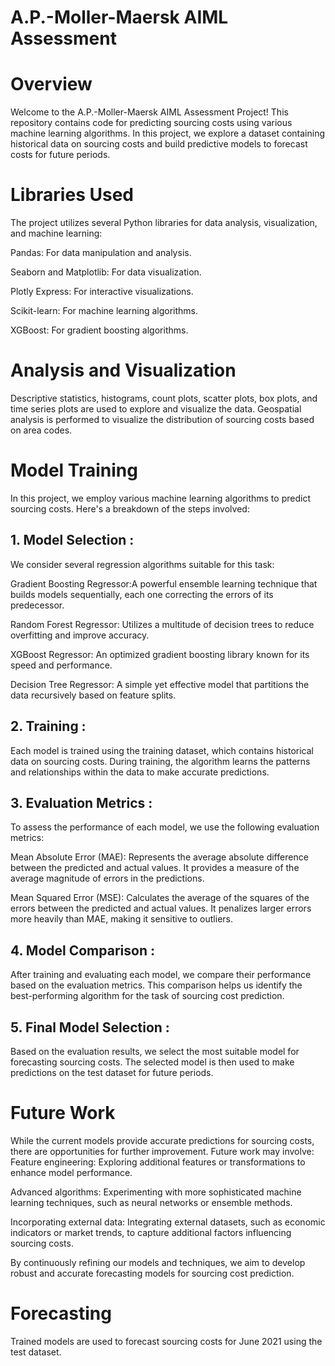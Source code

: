 # A.P.-Moller-Maersk AIML Assessment

# Overview

Welcome to the A.P.-Moller-Maersk AIML Assessment Project! This repository contains code for predicting sourcing costs using various machine learning algorithms. In this project, we explore a dataset containing historical data on sourcing costs and build predictive models to forecast costs for future periods.

# Libraries Used
The project utilizes several Python libraries for data analysis, visualization, and machine learning:

Pandas: For data manipulation and analysis.

Seaborn and Matplotlib: For data visualization.

Plotly Express: For interactive visualizations.

Scikit-learn: For machine learning algorithms.

XGBoost: For gradient boosting algorithms.

# Analysis and Visualization

Descriptive statistics, histograms, count plots, scatter plots, box plots, and time series plots are used to explore and visualize the data.
Geospatial analysis is performed to visualize the distribution of sourcing costs based on area codes.

# Model Training

In this project, we employ various machine learning algorithms to predict sourcing costs. Here's a breakdown of the steps involved:

## 1. Model Selection :

   We consider several regression algorithms suitable for this task:

   Gradient Boosting Regressor:A powerful ensemble learning technique that builds models sequentially, each one correcting the errors of its predecessor.

   Random Forest Regressor: Utilizes a multitude of decision trees to reduce overfitting and improve accuracy.

   XGBoost Regressor: An optimized gradient boosting library known for its speed and performance.

   Decision Tree Regressor: A simple yet effective model that partitions the data recursively based on feature splits.

## 2. Training :

   Each model is trained using the training dataset, which contains historical data on sourcing costs. During training, the algorithm learns the patterns and relationships within the data to make accurate
   predictions.

## 3. Evaluation Metrics :

   To assess the performance of each model, we use the following evaluation metrics:

   Mean Absolute Error (MAE):
   Represents the average absolute difference between the predicted and actual values. It provides a measure of the average magnitude of errors in the predictions.

   Mean Squared Error (MSE):
   Calculates the average of the squares of the errors between the predicted and actual values. It penalizes larger errors more heavily than MAE, making it sensitive to outliers.

## 4. Model Comparison :

   After training and evaluating each model, we compare their performance based on the evaluation metrics. This comparison helps us identify the best-performing algorithm for the task of sourcing cost prediction.

## 5. Final Model Selection :

   Based on the evaluation results, we select the most suitable model for forecasting sourcing costs. The selected model is then used to make predictions on the test dataset for future periods.

# Future Work
While the current models provide accurate predictions for sourcing costs, there are opportunities for further improvement. Future work may involve:
Feature engineering: Exploring additional features or transformations to enhance model performance.

Advanced algorithms: Experimenting with more sophisticated machine learning techniques, such as neural networks or ensemble methods.

Incorporating external data: Integrating external datasets, such as economic indicators or market trends, to capture additional factors influencing sourcing costs.

By continuously refining our models and techniques, we aim to develop robust and accurate forecasting models for sourcing cost prediction.

# Forecasting
Trained models are used to forecast sourcing costs for June 2021 using the test dataset.
